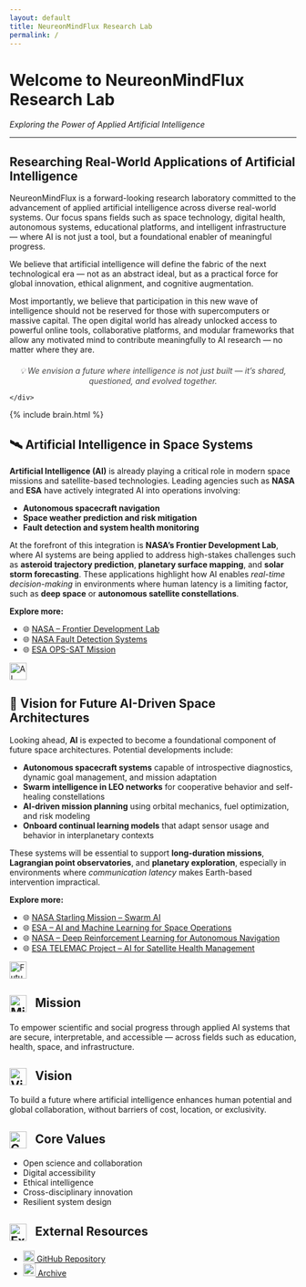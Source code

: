 ```yaml
---
layout: default
title: NeureonMindFlux Research Lab
permalink: /
---
```


<div class="fade-up hero-section">
  <h1> Welcome to NeureonMindFlux Research Lab</h1>
  <em>Exploring the Power of Applied Artificial Intelligence</em>
</div>


---


<section class="brain-card-section fade-up">
  <div class="brain-card-container">
    <div class="brain-card-text">
      <h2>Researching Real-World Applications of Artificial Intelligence</h2>
      <p>
        NeureonMindFlux is a forward-looking research laboratory committed to the advancement of applied artificial intelligence across diverse real-world systems. Our focus spans fields such as space technology, digital health, autonomous systems, educational platforms, and intelligent infrastructure — where AI is not just a tool, but a foundational enabler of meaningful progress.
      </p>
      <p>
        We believe that artificial intelligence will define the fabric of the next technological era — not as an abstract ideal, but as a practical force for global innovation, ethical alignment, and cognitive augmentation.
      </p>
      <p>
        Most importantly, we believe that participation in this new wave of intelligence should not be reserved for those with supercomputers or massive capital. The open digital world has already unlocked access to powerful online tools, collaborative platforms, and modular frameworks that allow any motivated mind to contribute meaningfully to AI research — no matter where they are.
      </p>
      <p style="font-style: italic; text-align: center; color: #444; margin-top: 20px;">
    💡 We envision a future where intelligence is not just built — it’s shared, questioned, and evolved together.
    </p>

    </div>

   <div class="brain-card-animation">
  {% include brain.html %}
</div>


  </div>
</section>

<section class="mission-vision-section fade-up">
  <div class="mission-vision-container">
    <div class="mission-vision-grid">
      <!-- Block: Space AI -->
      <div class="mission-block">
        <h2>
          🛰️ Artificial Intelligence in Space Systems
        </h2>
        <p>
          <strong>Artificial Intelligence (AI)</strong> is already playing a critical role in modern space missions and satellite-based technologies. 
          Leading agencies such as <strong>NASA</strong> and <strong>ESA</strong> have actively integrated AI into operations involving:
        </p>
        <ul>
          <li><strong>Autonomous spacecraft navigation</strong></li>
          <li><strong>Space weather prediction and risk mitigation</strong></li>
          <li><strong>Fault detection and system health monitoring</strong></li>
        </ul>
        <p>
          At the forefront of this integration is <strong>NASA’s Frontier Development Lab</strong>, where AI systems are being applied to address high-stakes challenges such as 
          <strong>asteroid trajectory prediction</strong>, <strong>planetary surface mapping</strong>, and <strong>solar storm forecasting</strong>. 
          These applications highlight how AI enables <em>real-time decision-making</em> in environments where human latency is a limiting factor, 
          such as <strong>deep space</strong> or <strong>autonomous satellite constellations</strong>.
        </p>
        <p><strong>Explore more:</strong></p>
              <ul>
                <li>🌐 <a href="https://frontierdevelopmentlab.org/" target="_blank">NASA – Frontier Development Lab</a></li>
                <li>🌐 <a href="https://www.nasa.gov/centers-and-facilities/goddard/ai-could-speed-fault-diagnosis/" target="_blank">NASA Fault Detection Systems</a></li>
                <li>🌐 <a href="https://www.esa.int/Enabling_Support/Operations/OPS-SAT" target="_blank">ESA OPS-SAT Mission</a></li>
              </ul>
         <img src="{{ '/assets/images/satellite_icon.png' | relative_url }}" alt="AI Space Icon" height="30" style="vertical-align: middle; margin-right: 10px;" />
      </div>
      <!-- Block: Future Space AI Vision -->
      <div class="vision-block">
        <h2>
         🌌 Vision for Future AI-Driven Space Architectures
        </h2>
        <p>
          Looking ahead, <strong>AI</strong> is expected to become a foundational component of future space architectures. 
          Potential developments include:
        </p>
        <ul>
          <li><strong>Autonomous spacecraft systems</strong> capable of introspective diagnostics, dynamic goal management, and mission adaptation</li>
          <li><strong>Swarm intelligence in LEO networks</strong> for cooperative behavior and self-healing constellations</li>
          <li><strong>AI-driven mission planning</strong> using orbital mechanics, fuel optimization, and risk modeling</li>
          <li><strong>Onboard continual learning models</strong> that adapt sensor usage and behavior in interplanetary contexts</li>
        </ul>
        <p>
          These systems will be essential to support <strong>long-duration missions</strong>, <strong>Lagrangian point observatories</strong>, and 
          <strong>planetary exploration</strong>, especially in environments where <em>communication latency</em> makes Earth-based intervention impractical.
        </p>
        <p><strong>Explore more:</strong></p>
                  <ul>
                    <li>🌐 <a href="https://www.nasa.gov/mission/starling/" target="_blank">NASA Starling Mission – Swarm AI</a></li>
                    <li>🌐 <a href="https://www.esa.int/Enabling_Support/Preparing_for_the_Future/Discovery_and_Preparation/Artificial_intelligence_in_space" target="_blank">ESA – AI and Machine Learning for Space Operations</a></li>
                    <li>🌐 <a href="https://ntrs.nasa.gov/citations/20250000634" target="_blank">NASA – Deep Reinforcement Learning for Autonomous Navigation</a></li>
                    <li>🌐 <a href="https://connectivity.esa.int/projects/healthai" target="_blank">ESA TELEMAC Project – AI for Satellite Health Management</a></li>
                  </ul>
         <img src="{{ '/assets/images/future_icon.png' | relative_url }}" alt="Future Icon" height="30" style="vertical-align: middle; margin-right: 10px;" />
      </div>
    </div>
  </div>
</section>












<section class="mission-vision-section fade-up">
  <div class="mission-vision-container">
    <div class="mission-vision-grid">
      <div class="mission-block">
        <h2><img src="{{ '/assets/images/robot_mission_icon.png' | relative_url }}" alt="Mission Icon" height="30" style="vertical-align: middle; margin-right: 10px;" />
          Mission</h2>
        <p>
          To empower scientific and social progress through applied AI systems that are secure, interpretable, and accessible —
          across fields such as education, health, space, and infrastructure.
        </p>
      </div>
      <div class="vision-block">
        <h2><img src="{{ '/assets/images/vision_head_icon.png' | relative_url }}" alt="Vision Icon" height="30" style="vertical-align: middle; margin-right: 10px;" />
          Vision</h2>
        <p>
          To build a future where artificial intelligence enhances human potential and global collaboration,
          without barriers of cost, location, or exclusivity.
        </p>
      </div>
    </div>
  </div>
</section>



<section class="mission-vision-section fade-up">
  <div class="mission-vision-container">
    <div class="mission-vision-grid">
      <div class="mission-block">
        <h2><img src="{{ '/assets/images/core_values_icon.png' | relative_url }}" alt="Core Values Icon" height="30" style="vertical-align: middle; margin-right: 10px;" />
          Core Values</h2>
        <ul>
          <li>Open science and collaboration</li>
          <li>Digital accessibility</li>
          <li>Ethical intelligence</li>
          <li>Cross-disciplinary innovation</li>
          <li>Resilient system design</li>
        </ul>
      </div>
     <div class="vision-block">
  <h2>
    <img src="{{ '/assets/images/link_icon.png' | relative_url }}" alt="External Resources Icon" height="30" style="vertical-align: middle; margin-right: 10px;" />
    External Resources
  </h2>
  <ul class="external-list">
    <li>
      <a href="https://github.com/Neureonmindflux-Research-Lab" target="_blank" class="external-link">
        <img src="{{ '/assets/images/github_icon.png' | relative_url }}" alt="GitHub" height="20" />
        GitHub Repository
      </a>
    </li>
    <li>
      <a href="https://zenodo.org/communities/neureonmindflux" target="_blank" class="external-link">
        <img src="{{ '/assets/images/zenodo_icon_01.png' | relative_url }}" alt="Zenodo" height="22" />
         Archive
      </a>
    </li>
  </ul>
</div>
    </div>
  </div>
</section>
